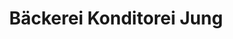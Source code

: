 ---
title: "Bäckerei Konditorei Jung"
url: /emmelshausen/baeckerei-konditorei-jung/
shop: Bäckerei
---